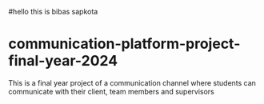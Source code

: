 #hello this is bibas sapkota
# communication-platform-project-final-year-2024
This is a final year project of a communication channel where students can communicate with their client, team members and supervisors
